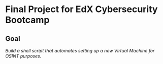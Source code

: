 # Final Project for EdX Cybersecurity Bootcamp

## Goal
*Build a shell script that automates setting up a new Virtual Machine for OSINT purposes.*
